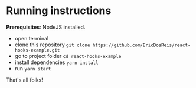 # Running instructions

**Prerequisites**: NodeJS installed.

* open terminal
* clone this repository `git clone https://github.com/EricDosReis/react-hooks-example.git`
* go to project folder `cd react-hooks-example`
* install dependencies `yarn install`
* run `yarn start`

That's all folks!
